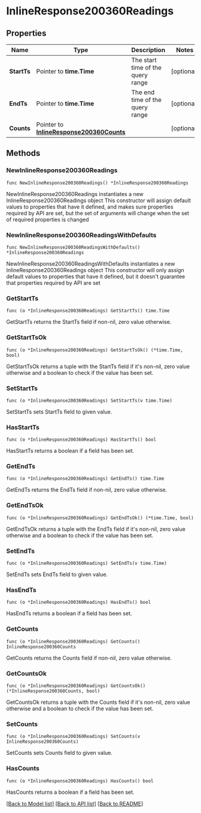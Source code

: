 # InlineResponse200360Readings

## Properties

Name | Type | Description | Notes
------------ | ------------- | ------------- | -------------
**StartTs** | Pointer to **time.Time** | The start time of the query range | [optional] 
**EndTs** | Pointer to **time.Time** | The end time of the query range | [optional] 
**Counts** | Pointer to [**InlineResponse200360Counts**](InlineResponse200360Counts.md) |  | [optional] 

## Methods

### NewInlineResponse200360Readings

`func NewInlineResponse200360Readings() *InlineResponse200360Readings`

NewInlineResponse200360Readings instantiates a new InlineResponse200360Readings object
This constructor will assign default values to properties that have it defined,
and makes sure properties required by API are set, but the set of arguments
will change when the set of required properties is changed

### NewInlineResponse200360ReadingsWithDefaults

`func NewInlineResponse200360ReadingsWithDefaults() *InlineResponse200360Readings`

NewInlineResponse200360ReadingsWithDefaults instantiates a new InlineResponse200360Readings object
This constructor will only assign default values to properties that have it defined,
but it doesn't guarantee that properties required by API are set

### GetStartTs

`func (o *InlineResponse200360Readings) GetStartTs() time.Time`

GetStartTs returns the StartTs field if non-nil, zero value otherwise.

### GetStartTsOk

`func (o *InlineResponse200360Readings) GetStartTsOk() (*time.Time, bool)`

GetStartTsOk returns a tuple with the StartTs field if it's non-nil, zero value otherwise
and a boolean to check if the value has been set.

### SetStartTs

`func (o *InlineResponse200360Readings) SetStartTs(v time.Time)`

SetStartTs sets StartTs field to given value.

### HasStartTs

`func (o *InlineResponse200360Readings) HasStartTs() bool`

HasStartTs returns a boolean if a field has been set.

### GetEndTs

`func (o *InlineResponse200360Readings) GetEndTs() time.Time`

GetEndTs returns the EndTs field if non-nil, zero value otherwise.

### GetEndTsOk

`func (o *InlineResponse200360Readings) GetEndTsOk() (*time.Time, bool)`

GetEndTsOk returns a tuple with the EndTs field if it's non-nil, zero value otherwise
and a boolean to check if the value has been set.

### SetEndTs

`func (o *InlineResponse200360Readings) SetEndTs(v time.Time)`

SetEndTs sets EndTs field to given value.

### HasEndTs

`func (o *InlineResponse200360Readings) HasEndTs() bool`

HasEndTs returns a boolean if a field has been set.

### GetCounts

`func (o *InlineResponse200360Readings) GetCounts() InlineResponse200360Counts`

GetCounts returns the Counts field if non-nil, zero value otherwise.

### GetCountsOk

`func (o *InlineResponse200360Readings) GetCountsOk() (*InlineResponse200360Counts, bool)`

GetCountsOk returns a tuple with the Counts field if it's non-nil, zero value otherwise
and a boolean to check if the value has been set.

### SetCounts

`func (o *InlineResponse200360Readings) SetCounts(v InlineResponse200360Counts)`

SetCounts sets Counts field to given value.

### HasCounts

`func (o *InlineResponse200360Readings) HasCounts() bool`

HasCounts returns a boolean if a field has been set.


[[Back to Model list]](../README.md#documentation-for-models) [[Back to API list]](../README.md#documentation-for-api-endpoints) [[Back to README]](../README.md)


